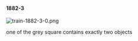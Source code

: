 #### 1882-3
![train-1882-3-0.png](https://github.com/lil-lab/nlvr/raw/master/nlvr/train/images/69/train-1882-3-0.png "train-1882-3-0.png")

one of the grey square contains exactly two objects